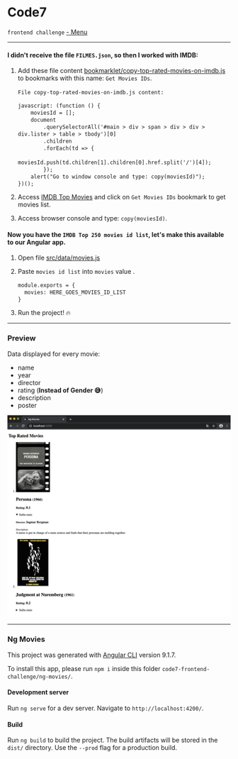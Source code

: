 # Code7
``frontend challenge`` [ - Menu](https://github.com/carlitoshxcx/code7-frontend-challenge/tree/master/)


---

#### I didn't receive the file `FILMES.json`, so then I worked with IMDB:

1. Add these file content [bookmarklet/copy-top-rated-movies-on-imdb.js](https://github.com/carlitoshxcx/code7-frontend-challenge/tree/master/ng-movies/bookmarklet/copy-top-rated-movies-on-imdb.js) to bookmarks with this name: `Get Movies IDs`.

	`File copy-top-rated-movies-on-imdb.js content:`
	
	```
	javascript: (function () { 
		moviesId = []; 
		document
			.querySelectorAll('#main > div > span > div > div > div.lister > table > tbody')[0]
			.children
			.forEach(td => { 
				moviesId.push(td.children[1].children[0].href.split('/')[4]);
			});
		alert("Go to window console and type: copy(moviesId)"); 
	})();
	```

2. Access [IMDB Top Movies](https://www.imdb.com/chart/top/) and click on `Get Movies IDs` bookmark to get movies list.

3. Access browser console and type: `copy(moviesId)`.

#### Now you have the `IMDB Top 250 movies id list`, let's make this available to our Angular app.

1. Open file [src/data/movies.js](https://github.com/carlitoshxcx/code7-frontend-challenge/tree/master/ng-movies/src/data/movies.js)

2. Paste `movies id list` into `movies` value .

	```
	module.exports = {
	  movies: HERE_GOES_MOVIES_ID_LIST
	}
	```
	
3. Run the project! :fire:

---

### Preview

Data displayed for every movie:

- name
- year
- director
- rating (**Instead of Gender :sweat_smile:**)
- description
- poster

![preview](preview.png)


---


### Ng Movies


This project was generated with [Angular CLI](https://github.com/angular/angular-cli) version 9.1.7.

To install this app, please run `npm i` inside this folder `code7-frontend-challenge/ng-movies/`.

#### Development server

Run `ng serve` for a dev server. Navigate to `http://localhost:4200/`.


#### Build

Run `ng build` to build the project. The build artifacts will be stored in the `dist/` directory. Use the `--prod` flag for a production build.
